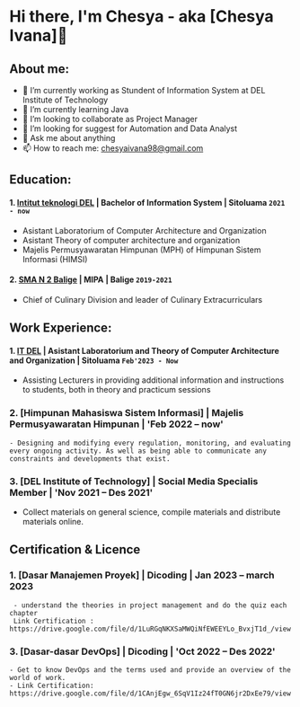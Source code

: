 # Hi there, I'm Chesya - aka [Chesya Ivana]👋
## About me:
- 🔭 I’m currently working as Stundent of Information System at DEL Institute of Technology
- 🌱 I’m currently learning Java
- 👯 I’m looking to collaborate as Project Manager
- 🤔 I’m looking for suggest for Automation and Data Analyst
- 💬 Ask me about anything
- 📫 How to reach me: chesyaivana98@gmail.com

## Education:

#### 1. [Intitut teknologi DEL](https://www.del.ac.id/) | Bachelor of Information System | Sitoluama `2021 - now`
   - Asistant Laboratorium of Computer Architecture and Organization
   - Asistant Theory of computer architecture and organization
   - Majelis Permusyawaratan Himpunan (MPH) of Himpunan Sistem Informasi (HIMSI)
 #### 2. [SMA N 2 Balige](https://sman2balige.sch.id/) | MIPA | Balige `2019-2021`
   - Chief of Culinary Division and leader of Culinary Extracurriculars

## Work Experience:
#### 1. [IT DEL](https://www.del.ac.id/) | Asistant Laboratorium and Theory of Computer Architecture and Organization | Sitoluama `Feb'2023 - Now`
   - Assisting Lecturers in providing additional information and instructions to students, both in theory and practicum sessions

### 2. [Himpunan Mahasiswa Sistem Informasi] | Majelis Permusyawaratan Himpunan | 'Feb 2022 – now'
    - Designing and modifying every regulation, monitoring, and evaluating every ongoing activity. As well as being able to communicate any constraints and developments that exist.

### 3. [DEL Institute of Technology] | Social Media Specialis Member | 'Nov 2021 – Des 2021'
   - Collect materials on general science, compile materials and distribute materials online.

## Certification & Licence
### 1. [Dasar Manajemen Proyek] | Dicoding | Jan 2023 – march 2023
     - understand the theories in project management and do the quiz each chapter
     Link Certification : https://drive.google.com/file/d/1LuRGqNKXSaMWQiNfEWEEYLo_BvxjT1d_/view

### 3. [Dasar-dasar DevOps] | Dicoding | 'Oct 2022 – Des 2022'
    - Get to know DevOps and the terms used and provide an overview of the world of work.
    - Link Certification: https://drive.google.com/file/d/1CAnjEgw_6SqV1Iz24fT0GN6jr2DxEe79/view

